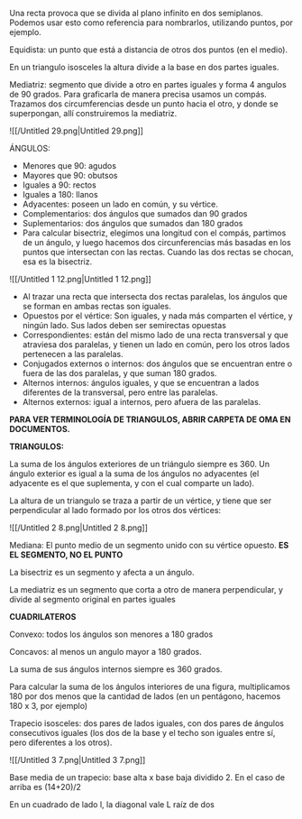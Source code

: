 Una recta provoca que se divida al plano infinito en dos semiplanos. Podemos usar esto como referencia para nombrarlos, utilizando puntos, por ejemplo.

Equidista: un punto que está a distancia de otros dos puntos (en el medio).

En un triangulo isosceles la altura divide a la base en dos partes iguales.

Mediatriz: segmento que divide a otro en partes iguales y forma 4 angulos de 90 grados. Para graficarla de manera precisa usamos un compás. Trazamos dos circumferencias desde un punto hacia el otro, y donde se superpongan, allí construiremos la mediatriz.

![[/Untitled 29.png|Untitled 29.png]]

ÁNGULOS:

- Menores que 90: agudos
- Mayores que 90: obutsos
- Iguales a 90: rectos
- Iguales a 180: llanos
- Adyacentes: poseen un lado en común, y su vértice.
- Complementarios: dos ángulos que sumados dan 90 grados
- Suplementarios: dos ángulos que sumados dan 180 grados
- Para calcular bisectriz, elegimos una longitud con el compás, partimos de un ángulo, y luego hacemos dos circunferencias más basadas en los puntos que intersectan con las rectas. Cuando las dos rectas se chocan, esa es la bisectriz.

![[/Untitled 1 12.png|Untitled 1 12.png]]

- Al trazar una recta que intersecta dos rectas paralelas, los ángulos que se forman en ambas rectas son iguales.
- Opuestos por el vértice: Son iguales, y nada más comparten el vértice, y ningún lado. Sus lados deben ser semirectas opuestas
- Correspondientes: están del mismo lado de una recta transversal y que atraviesa dos paralelas, y tienen un lado en común, pero los otros lados pertenecen a las paralelas.
- Conjugados externos o internos: dos ángulos que se encuentran entre o fuera de las dos paralelas, y que suman 180 grados.
- Alternos internos: ángulos iguales, y que se encuentran a lados diferentes de la transversal, pero entre las paralelas.
- Alternos externos: igual a internos, pero afuera de las paralelas.

  

**PARA VER TERMINOLOGÍA DE TRIANGULOS, ABRIR CARPETA DE OMA EN DOCUMENTOS.**

**TRIANGULOS:**

La suma de los ángulos exteriores de un triángulo siempre es 360. Un ángulo exterior es igual a la suma de los ángulos no adyacentes (el adyacente es el que suplementa, y con el cual comparte un lado).

La altura de un triangulo se traza a partir de un vértice, y tiene que ser perpendicular al lado formado por los otros dos vértices:

![[/Untitled 2 8.png|Untitled 2 8.png]]

Mediana: El punto medio de un segmento unido con su vértice opuesto. **ES EL SEGMENTO, NO EL PUNTO**

La bisectriz es un segmento y afecta a un ángulo.

La mediatriz es un segmento que corta a otro de manera perpendicular, y divide al segmento original en partes iguales

  

**CUADRILATEROS**

Convexo: todos los ángulos son menores a 180 grados

Concavos: al menos un angulo mayor a 180 grados.

La suma de sus ángulos internos siempre es 360 grados.

Para calcular la suma de los ángulos interiores de una figura, multiplicamos 180 por dos menos que la cantidad de lados (en un pentágono, hacemos 180 x 3, por ejemplo)

Trapecio isosceles: dos pares de lados iguales, con dos pares de ángulos consecutivos iguales (los dos de la base y el techo son iguales entre sí, pero diferentes a los otros).

![[/Untitled 3 7.png|Untitled 3 7.png]]

Base media de un trapecio: base alta x base baja dividido 2. En el caso de arriba es (14+20)/2

En un cuadrado de lado l, la diagonal vale L raíz de dos
